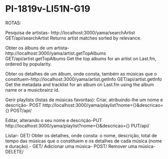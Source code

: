 # PI-1819v-LI51N-G19


ROTAS:

Pesquisa de artistas- http://localhost:3000/yama/searchArtist
GET/api/searchArtist
 Returns artist matches sorted by relevance.


Obter os álbuns de um artista-  http://localhost:3000/yama/artist.getTopAlbums
GET/api/artist.getTopAlbums
  Get the top albums for an artist on Last.fm, ordered by popularity.
  
Obter os detalhes de um álbum, onde consta, também as músicas que o constituem-http://localhost:3000/yama/artist.getInfo 
GET/api/artist.getInfo
  Get the metadata and tracklist for an album on Last.fm using the album name or a musicbrainz id.
  
Gerir playlists (listas de músicas favoritas):
Criar, atribuindo-lhe um nome e descrição- POST http://localhost:3000/yama/playlist?nome={}&descricao={}
  POST/api/

Editar, alterando o seu nome e descrição-PUT http://localhost:3000/yama/playlist?nome={}&descricao={}
  PUT/api/
  
Listar-
  GET/
Obter os detalhes, onde consta: o nome, descrição, total de tempo das músicas que o constituem e os detalhes de cada música (nome e duração).-
  GET/
Adicionar uma música-
  POST/
Remover uma música- 
DELETE/

